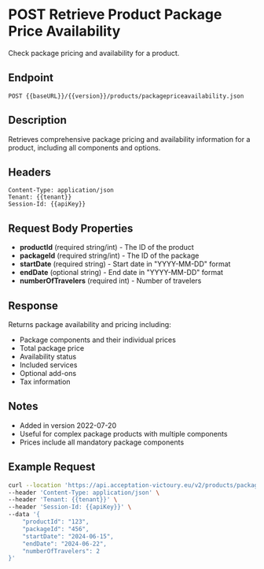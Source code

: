 # POST Retrieve Product Package Price Availability

Check package pricing and availability for a product.

## Endpoint
```
POST {{baseURL}}/{{version}}/products/packagepriceavailability.json
```

## Description
Retrieves comprehensive package pricing and availability information for a product, including all components and options.

## Headers
```
Content-Type: application/json
Tenant: {{tenant}}
Session-Id: {{apiKey}}
```

## Request Body Properties
- **productId** (required string/int) - The ID of the product
- **packageId** (required string/int) - The ID of the package
- **startDate** (required string) - Start date in "YYYY-MM-DD" format
- **endDate** (optional string) - End date in "YYYY-MM-DD" format
- **numberOfTravelers** (required int) - Number of travelers

## Response
Returns package availability and pricing including:
- Package components and their individual prices
- Total package price
- Availability status
- Included services
- Optional add-ons
- Tax information

## Notes
- Added in version 2022-07-20
- Useful for complex package products with multiple components
- Prices include all mandatory package components

## Example Request
```bash
curl --location 'https://api.acceptation-victoury.eu/v2/products/packagepriceavailability.json' \
--header 'Content-Type: application/json' \
--header 'Tenant: {{tenant}}' \
--header 'Session-Id: {{apiKey}}' \
--data '{
    "productId": "123",
    "packageId": "456",
    "startDate": "2024-06-15",
    "endDate": "2024-06-22",
    "numberOfTravelers": 2
}'
```